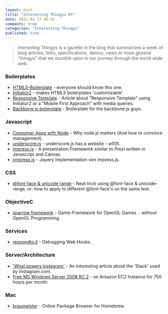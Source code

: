 ```yaml
---
layout: post
title: "Interesting Thingys #1"
date: 2012-01-17 08:54
comments: true
categories: "Interesting-Thingys"
published: true
---
```


> _Interesting Thingys_ is a gazette in the blog that summarizes a week of blog articles, links, specifications, demos, news or more general "thingys" that we stumble upon in our journey through the world wide web.

### Boilerplates
- [HTML5-Boilerplate](http://html5boilerplate.com) - everyone should know this one.
- [Initializr2](http://www.initializr.com) - makes HTML5 boilerplates 'customizable'.
- [Responsive Template](http://verekia.com/initializr/responsive-template) - Article about "Responsive Template" using Initializr2 or a "Mobile First Approach" with media queries.
- [Backbone.js boilerplate](https://github.com/tbranyen/backbone-boilerplate) - Boilerplate for the backbone.js guys.

<!-- more -->

### Javascript
- [Consumer Apps with Node](http://venturebeat.com/2012/01/07/building-consumer-apps-with-node/) - Why node.js matters (And how to convince management).
- [underscore.js](http://underscorejs.org/) - underscore.js has a website - w00t.
- [impress.js](http://bartaz.github.com/impress.js) - A presentation Framework similar to Prezi written in Javascript and Canvas.
- [jimpress.js](http://shama.github.com/jmpress.js) - Jquery Implementation von impress.js.


### CSS
- [@font-face & unicode range](http://24ways.org/2011/unicode-range) - Neat trick using @font-face & unicode-range, or: how to apply to different @font-face's on the same text.


### ObjectiveC
- [sparrow framework](http://www.sparrow-framework.org/) - Game-Framework for OpenGL Games .. without OpenGL Programming.


### Services
- [respondto.it](http://respondto.it/) - Debugging Web Hooks.


### Server/Architecture
- ['What powers instagram'](http://instagram-engineering.tumblr.com/post/13649370142/what-powers-instagram-hundreds-of-instances-dozens-of) - An interesting article about the 'Stack' used by Instagram.com.
- [Free MS Windows Server 2008 RC 2](http://aws.typepad.com/aws/2012/01/aws-free-usage-tier-now-includes-microsoft-windows-on-ec2.html) -  on Amazon EC2 Instance for 750 hours per month.

### Mac
- [braumeister](http://braumeister.org/) - Online Package Browser for Homebrew.